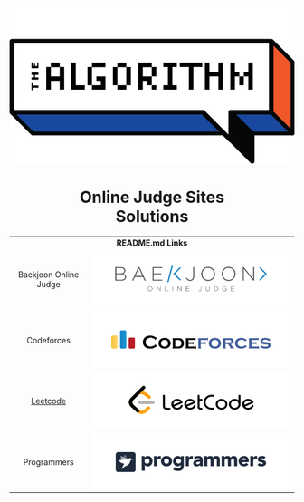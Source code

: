 <div align="center">
  <img src="/.resources/thumbnail.png"/>
  <h1>Online Judge Sites<br>Solutions</h3>
</div>

<div align="center">
  <table>
    <tr>
      <td align="center" colspan=2>
        <b>README.md Links</b>
      </td>
    </tr>
    <tr>
      <td align="center">
        Baekjoon Online Judge
      </td>
      <td>
        <img src="/.resources/baekjoon_logo.png"/>
      </td>
    </tr>
    <tr>
      <td align="center">
        Codeforces
      </td>
      <td>
        <img src="/.resources/codeforces_logo.png"/>
      </td>
    </tr>
    <tr>
      <td align="center">
        <a href="https://github.com/Glory-Day/Solutions/tree/leetcode">Leetcode</a>
      </td>
      <td>
        <img src="/.resources/leetcode_logo.png"/>
      </td>
    </tr>
    <tr>
      <td align="center">
        Programmers
      </td>
      <td>
        <img src="/.resources/programmers_logo.png"/>
      </td>
    </tr>
  </table>
</div>
